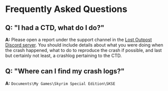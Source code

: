 # Frequently Asked Questions

## Q: "I had a CTD, what do I do?"

**A:** Please open a report under the support channel in the [Lost Outpost Discord server](https://discord.gg/WF66mMu). You should include details about what you were doing when the crash happened, what to do to reproduce the crash if possible, and last but certainly not least, a crashlog pertaining to the CTD.

## Q: "Where can I find my crash logs?"

**A:** `Documents\My Games\Skyrim Special Edition\SKSE`